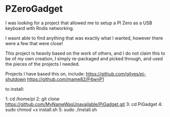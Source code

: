 # PZeroGadget

I was looking for a project that allowed me to setup a PI Zero as a USB keyboard with Rndis networking.

I wasnt able to find anything that was exactly what I wanted, however there were a few that were close!

This project is heavily based on the work of others, and I do not claim this to be of my own creation, I simply re-packaged and picked through, and used the pieces of the projects I needed.

Projects I have based this on, include:
https://github.com/gilyes/pi-shutdown
https://github.com/mame82/P4wnP1


to install:

1: cd /home/pi
2: git clone https://github.com/MyNameWasUnavailable/PiGadget.git
3: cd PiGadget
4: sudo chmod +x install.sh
5: sudo ./install.sh
